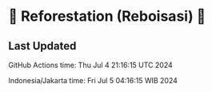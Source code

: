 
# 🌳 Reforestation (Reboisasi) 🌲

## Last Updated

GitHub Actions time: Thu Jul  4 21:16:15 UTC 2024

Indonesia/Jakarta time: Fri Jul  5 04:16:15 WIB 2024

